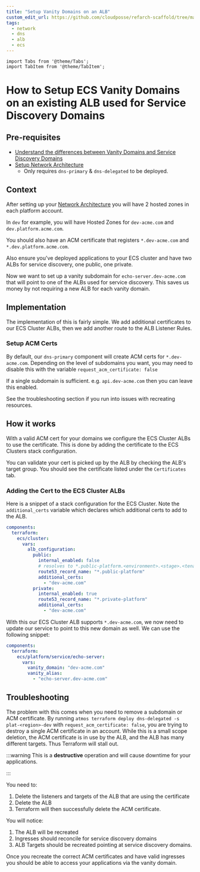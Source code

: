 ```yaml
---
title: "Setup Vanity Domains on an ALB"
custom_edit_url: https://github.com/cloudposse/refarch-scaffold/tree/main/docs/docs/how-to-guides/tutorials/how-to-setup-vanity-domains-on-alb-ecs.md
tags:
  - network
  - dns
  - alb
  - ecs
---
```


```mdx-code-block
import Tabs from '@theme/Tabs';
import TabItem from '@theme/TabItem';
```

# How to Setup ECS Vanity Domains on an existing ALB used for Service Discovery Domains

## Pre-requisites
* [Understand the differences between Vanity Domains and Service Discovery Domains](/reference-architecture/reference/learning-resources/#the-difference-between-vanity-domains-and-service-discovery-domains)
* [Setup Network Architecture](/reference-architecture/setup/network/)
  * Only requires `dns-primary` & `dns-delegated` to be deployed.

## Context

After setting up your [Network Architecture](/reference-architecture/setup/network/) you will have 2 hosted zones in each platform account.

In `dev` for example, you will have Hosted Zones for `dev-acme.com` and `dev.platform.acme.com`.

You should also have an ACM certificate that registers `*.dev-acme.com` and `*.dev.platform.acme.com`.

Also ensure you've deployed applications to your ECS cluster and have two ALBs for service discovery, one public, one private.

Now we want to set up a vanity subdomain for `echo-server.dev-acme.com` that will point to one of the ALBs used for service discovery. This saves us money by not requiring a new ALB for each vanity domain.

## Implementation

The implementation of this is fairly simple. We add additional certificates to our ECS Cluster ALBs, then we add another route to the ALB Listener Rules.

### Setup ACM Certs

By default, our `dns-primary` component will create ACM certs for  `*.dev-acme.com`. Depending on the level of subdomains you want, you may need to disable this with the variable `request_acm_certificate: false`

If a single subdomain is sufficient. e.g. `api.dev-acme.com` then you can leave this enabled.

See the troubleshooting section if you run into issues with recreating resources.

## How it works

With a valid ACM cert for your domains we configure the ECS Cluster ALBs to use the certificate. This is done by adding the certificate to the ECS Clusters stack configuration.

You can validate your cert is picked up by the ALB by checking the ALB's target group. You should see the certificate listed under the `Certificates` tab.

### Adding the Cert to the ECS Cluster ALBs

Here is a snippet of a stack configuration for the ECS Cluster. Note the `additional_certs` variable which declares which additional certs to add to the ALB.
```yaml
components:
  terraform:
    ecs/cluster:
      vars:
        alb_configuration:
          public:
            internal_enabled: false
            # resolves to *.public-platform.<environment>.<stage>.<tenant>.<domain>.<tld>
            route53_record_name: "*.public-platform"
            additional_certs:
              - "dev-acme.com"
          private:
            internal_enabled: true
            route53_record_name: "*.private-platform"
            additional_certs:
              - "dev-acme.com"
```

With this our ECS Cluster ALB supports `*.dev-acme.com`, we now need to update our service to point to this new domain as well. We can use the following snippet:
```yaml
components:
  terraform:
    ecs/platform/service/echo-server:
      vars:
        vanity_domain: "dev-acme.com"
        vanity_alias:
          - "echo-server.dev-acme.com"

```

## Troubleshooting

The problem with this comes when you need to remove a subdomain or ACM certificate. By running `atmos terraform deploy dns-delegated -s plat-<region>-dev` with `request_acm_certificate: false`, you are trying to destroy a single ACM certificate in an account. While this is a small scope deletion, the ACM certificate is in use by the ALB, and the ALB has many different targets. Thus Terraform will stall out.

:::warning
This is a **destructive** operation and will cause downtime for your applications.

:::

You need to:
1. Delete the listeners and targets of the ALB that are using the certificate
2. Delete the ALB
3. Terraform will then successfully delete the ACM certificate.

You will notice:
1. The ALB will be recreated
2. Ingresses should reconcile for service discovery domains
3. ALB Targets should be recreated pointing at service discovery domains.

Once you recreate the correct ACM certificates and have valid ingresses you should be able to access your applications via the vanity domain.
